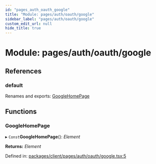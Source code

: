 ```yaml
---
id: "pages_auth_oauth_google"
title: "Module: pages/auth/oauth/google"
sidebar_label: "pages/auth/oauth/google"
custom_edit_url: null
hide_title: true
---
```


# Module: pages/auth/oauth/google

## References

### default

Renames and exports: [GoogleHomePage](pages_auth_oauth_google.md#googlehomepage)

## Functions

### GoogleHomePage

▸ `Const`**GoogleHomePage**(): *Element*

**Returns:** *Element*

Defined in: [packages/client/pages/auth/oauth/google.tsx:5](https://github.com/xr3ngine/xr3ngine/blob/66a84a950/packages/client/pages/auth/oauth/google.tsx#L5)
